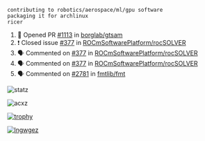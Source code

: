 ```
contributing to robotics/aerospace/ml/gpu software
packaging it for archlinux
ricer
```

<!--START_SECTION:activity-->
1. 💪 Opened PR [#1113](https://github.com/borglab/gtsam/pull/1113) in [borglab/gtsam](https://github.com/borglab/gtsam)
2. ❗️ Closed issue [#377](https://github.com/ROCmSoftwarePlatform/rocSOLVER/issues/377) in [ROCmSoftwarePlatform/rocSOLVER](https://github.com/ROCmSoftwarePlatform/rocSOLVER)
3. 🗣 Commented on [#377](https://github.com/ROCmSoftwarePlatform/rocSOLVER/issues/377) in [ROCmSoftwarePlatform/rocSOLVER](https://github.com/ROCmSoftwarePlatform/rocSOLVER)
4. 🗣 Commented on [#377](https://github.com/ROCmSoftwarePlatform/rocSOLVER/issues/377) in [ROCmSoftwarePlatform/rocSOLVER](https://github.com/ROCmSoftwarePlatform/rocSOLVER)
5. 🗣 Commented on [#2781](https://github.com/fmtlib/fmt/issues/2781) in [fmtlib/fmt](https://github.com/fmtlib/fmt)
<!--END_SECTION:activity-->


![statz](https://github-readme-stats.vercel.app/api?username=acxz&include_all_commits=true&show_icons=true)

<p><img align="center" src="https://github-readme-streak-stats.herokuapp.com/?user=acxz&" alt="acxz" /></p>

[![trophy](https://github-profile-trophy.vercel.app/?username=acxz)](https://github.com/ryo-ma/github-profile-trophy)

[![lngwgez](https://github-readme-stats.vercel.app/api/top-langs/?username=acxz&layout=compact)](https://github.com/acxz/github-readme-stats)
